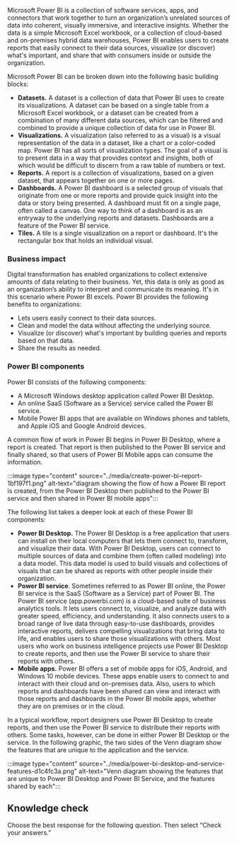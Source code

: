 Microsoft Power BI is a collection of software services, apps, and connectors that work together to turn an organization’s unrelated sources of data into coherent, visually immersive, and interactive insights. Whether the data is a simple Microsoft Excel workbook, or a collection of cloud-based and on-premises hybrid data warehouses, Power BI enables users to create reports that easily connect to their data sources, visualize (or discover) what's important, and share that with consumers inside or outside the organization.

Microsoft Power BI can be broken down into the following basic building blocks:

 *  **Datasets.** A dataset is a collection of data that Power BI uses to create its visualizations. A dataset can be based on a single table from a Microsoft Excel workbook, or a dataset can be created from a combination of many different data sources, which can be filtered and combined to provide a unique collection of data for use in Power BI.
 *  **Visualizations.** A visualization (also referred to as a visual) is a visual representation of the data in a dataset, like a chart or a color-coded map. Power BI has all sorts of visualization types. The goal of a visual is to present data in a way that provides context and insights, both of which would be difficult to discern from a raw table of numbers or text.
 *  **Reports.** A report is a collection of visualizations, based on a given dataset, that appears together on one or more pages.
 *  **Dashboards.** A Power BI dashboard is a selected group of visuals that originate from one or more reports and provide quick insight into the data or story being presented. A dashboard must fit on a single page, often called a canvas. One way to think of a dashboard is as an entryway to the underlying reports and datasets. Dashboards are a feature of the Power BI service.
 *  **Tiles.** A tile is a single visualization on a report or dashboard. It's the rectangular box that holds an individual visual.

### Business impact

Digital transformation has enabled organizations to collect extensive amounts of data relating to their business. Yet, this data is only as good as an organization’s ability to interpret and communicate its meaning. It's in this scenario where Power BI excels. Power BI provides the following benefits to organizations:

 *  Lets users easily connect to their data sources.
 *  Clean and model the data without affecting the underlying source.
 *  Visualize (or discover) what's important by building queries and reports based on that data.
 *  Share the results as needed.

### Power BI components

Power BI consists of the following components:

 *  A Microsoft Windows desktop application called Power BI Desktop.
 *  An online SaaS (Software as a Service) service called the Power BI service.
 *  Mobile Power BI apps that are available on Windows phones and tablets, and Apple iOS and Google Android devices.

A common flow of work in Power BI begins in Power BI Desktop, where a report is created. That report is then published to the Power BI service and finally shared, so that users of Power BI Mobile apps can consume the information.

:::image type="content" source="../media/create-power-bi-report-1bf197f1.png" alt-text="diagram showing the flow of how a Power BI report is created, from the Power BI Desktop  then published to the Power BI service and then shared in Power BI mobile apps":::


The following list takes a deeper look at each of these Power BI components:


 *  **Power BI Desktop.** The Power BI Desktop is a free application that users can install on their local computers that lets them connect to, transform, and visualize their data. With Power BI Desktop, users can connect to multiple sources of data and combine them (often called modeling) into a data model. This data model is used to build visuals and collections of visuals that can be shared as reports with other people inside their organization.
 *  **Power BI service**. Sometimes referred to as Power BI online, the Power BI service is the SaaS (Software as a Service) part of Power BI. The Power BI service (app.powerbi.com) is a cloud-based suite of business analytics tools. It lets users connect to, visualize, and analyze data with greater speed, efficiency, and understanding. It also connects users to a broad range of live data through easy-to-use dashboards, provides interactive reports, delivers compelling visualizations that bring data to life, and enables users to share those visualizations with others. Most users who work on business intelligence projects use Power BI Desktop to create reports, and then use the Power BI service to share their reports with others.
 *  **Mobile apps.** Power BI offers a set of mobile apps for iOS, Android, and Windows 10 mobile devices. These apps enable users to connect to and interact with their cloud and on-premises data. Also, users to which reports and dashboards have been shared can view and interact with those reports and dashboards in the Power BI mobile apps, whether they are on premises or in the cloud.

In a typical workflow, report designers use Power BI Desktop to create reports, and then use the Power BI service to distribute their reports with others. Some tasks, however, can be done in either Power BI Desktop or the service. In the following graphic, the two sides of the Venn diagram show the features that are unique to the application and the service.

:::image type="content" source="../media/power-bi-desktop-and-service-features-d1c4fc3a.png" alt-text="Venn diagram showing the features that are unique to Power BI Desktop and Power BI Service, and the features shared by each":::


## Knowledge check

Choose the best response for the following question. Then select “Check your answers.”